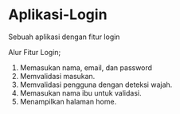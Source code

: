 # Aplikasi-Login
Sebuah aplikasi dengan fitur login 

Alur Fitur Login;
1. Memasukan nama, email, dan password 
2. Memvalidasi masukan. 
3. Memvalidasi pengguna dengan deteksi wajah.
4. Memasukan nama ibu untuk validasi.
5. Menampilkan halaman home. 
